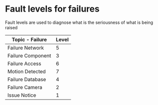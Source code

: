 # Fault levels for failures

Fault levels are used to diagnose what is the seriousness of what is being raised

| Topic - Failure   | Level    |
|-------------------|----------|
| Failure Network   | 5        |
| Failure Component | 3        |
| Failure Access    | 6        |
| Motion Detected   | 7        |
| Failure Database  | 4        |
| Failure Camera    | 2        |
| Issue Notice      | 1        |
